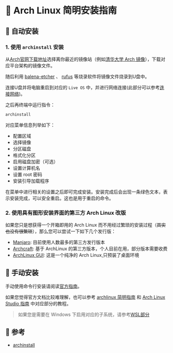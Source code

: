 #  Arch Linux 简明安装指南

##  自动安装

### 1. 使用 `archinstall` 安装

从[Arch官网下载地址](https://archlinux.org/download/)选择离你最近的镜像站（例如[清华大学 Arch 镜像](https://mirrors.tuna.tsinghua.edu.cn/archlinux/iso/latest/)），下载对应平台架构的镜像文件。

随后利用 [balena-etcher](https://www.balena.io/etcher/) 、 [rufus](https://rufus.ie/zh/) 等烧录软件将镜像文件烧录到U盘中。

连接U盘并将电脑重启到对应的 `Live OS` 中，并进行网络连接(此部分可以参考[连接网络](https://arch.icekylin.online/rookie/basic-install.html#_3-%E8%BF%9E%E6%8E%A5%E7%BD%91%E7%BB%9C))。

之后再终端中运行指令：

```bash
archinstall
```

对应菜单信息列举如下：

+ 配置区域
+ 选择镜像
+ 分区磁盘
+ 格式化分区
+ 启用磁盘加密（可选）
+ 设置计算机名
+ 设置 root 密码
+ 安装引导加载程序

在菜单中进行相关的设置之后即可完成安装。安装完成后会出现一条绿色文本，表示安装完成，可以安全重启。这也是用于重启的命令。

### 2. 使用具有图形安装界面的第三方 Arch Linux 改版

如果您只是想获得一个开箱即用的 Arch Linux 而不用经过繁琐的安装过程（~~其实也没有很繁琐~~），那么您可以尝试一下如下几个发行版：

- [Manjaro](https://manjaro.org/): 目前使用人数最多的第三方发行版本
- [Archcraft](https://archcraft.io/): 基于 ArchLinux 的第三方版本，个人目前在用，部分版本需要收费
- [ArchLinux GUI](https://archlinuxgui.in/): 这是一个纯净的 Arch Linux,只预装了桌面环境

##  手动安装

手动使用命令行安装请阅读[官方指南](https://wiki.archlinux.org/title/Installation_guide)。

如果您觉得官方文档比较难理解，也可以参考 [archlinux 简明指南](https://arch.icekylin.online/) 和 [Arch Linux Studio 指南](https://archlinuxstudio.github.io/ArchLinuxTutorial/) 中对应部分的教程。

> 如果您是需要在 Windows 下启用对应的子系统，请参考[WSL部分](/Topic/Windows/Virtual-Machine/WSL2.md)

##  参考

- [archinstall](https://wiki.archlinuxcn.org/wiki/Archinstall)